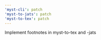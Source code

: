 ```yaml
---
'myst-cli': patch
'myst-to-jats': patch
'myst-to-tex': patch
---
```


Implement footnotes in myst-to-tex and -jats
